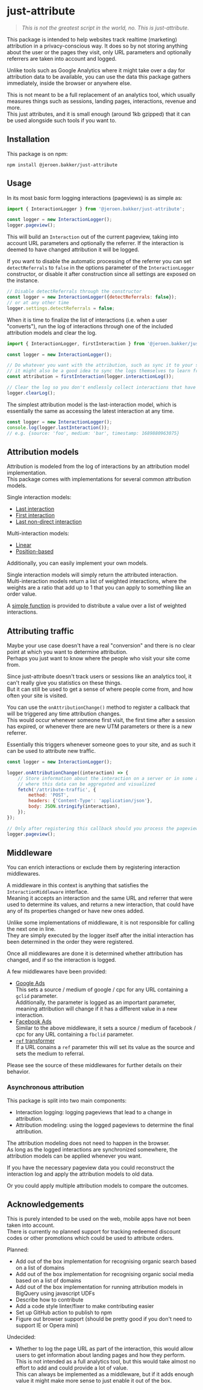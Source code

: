 # just-attribute

> _This is not the greatest script in the world, no. This is just-attribute._

This package is intended to help websites track realtime (marketing) attribution in a privacy-conscious way.
It does so by not storing anything about the user or the pages they visit,
only URL parameters and optionally referrers are taken into account and logged.

Unlike tools such as Google Analytics where it might take over a day for attribution data to be available,
you can use the data this package gathers immediately, inside the browser or anywhere else.

This is not meant to be a full replacement of an analytics tool, 
which usually measures things such as sessions, landing pages, interactions, revenue and more.  
This just attributes, and it is small enough (around 1kb gzipped) that it can be used alongside such tools if you want to.

## Installation

This package is on npm:

```shell
npm install @jeroen.bakker/just-attribute
```

## Usage

In its most basic form logging interactions (pageviews) is as simple as:

```javascript
import { InteractionLogger } from '@jeroen.bakker/just-attribute';

const logger = new InteractionLogger();
logger.pageview();
```

This will build an `Interaction` out of the current pageview, taking into account URL parameters and optionally the referrer.
If the interaction is deemed to have changed attribution it will be logged.

If you want to disable the automatic processing of the referrer you can set `detectReferrals` to `false`
in the options parameter of the `InteractionLogger` constructor, 
or disable it after construction since all settings are exposed on the instance.

```javascript
// Disable detectReferrals through the constructor
const logger = new InteractionLogger({detectReferrals: false});
// or at any other time
logger.settings.detectReferrals = false;
```

When it is time to finalize the list of interactions (i.e. when a user "converts"),
run the log of interactions through one of the included attribution models and clear the log.

```javascript
import { InteractionLogger, firstInteraction } from '@jeroen.bakker/just-attribute';

const logger = new InteractionLogger();

// Do whatever you want with the attribution, such as sync it to your server
// it might also be a good idea to sync the logs themselves to learn from them or to debug attribution
const attribution = firstInteraction(logger.interactionLog());

// Clear the log so you don't endlessly collect interactions that have already been attributed
logger.clearLog();
```

The simplest attribution model is the last-interaction model, 
which is essentially the same as accessing the latest interaction at any time.

```javascript
const logger = new InteractionLogger();
console.log(logger.lastInteraction());
// e.g. {source: 'foo', medium: 'bar', timestamp: 1689880963075}
```

[//]: # (todo: mention the configuration of session expirations)

## Attribution models

Attribution is modeled from the log of interactions by an attribution model implementation.  
This package comes with implementations for several common attribution models.

Single interaction models:
* [Last interaction](src/AttributionModels/LastInteraction.ts)
* [First interaction](src/AttributionModels/FirstInteraction.ts)
* [Last non-direct interaction](src/AttributionModels/LastNonDirectInteraction.ts)

Multi-interaction models:
* [Linear](src/AttributionModels/Linear.ts)
* [Position-based](src/AttributionModels/PositionBased.ts)

Additionally, you can easily implement your own models.

Single interaction models will simply return the attributed interaction.  
Multi-interaction models return a list of weighted interactions, where the weights are a ratio that add up to 1 
that you can apply to something like an order value.

A [simple function](src/distributeValue.ts) is provided to distribute a value over a list of weighted interactions.

## Attributing traffic

Maybe your use case doesn't have a real "conversion" and there is no clear point at which you want to determine attribution.  
Perhaps you just want to know where the people who visit your site come from.

Since just-attribute doesn't track users or sessions like an analytics tool, it can't really give you statistics on these things.  
But it can still be used to get a sense of where people come from, and how often your site is visited.

You can use the `onAttributionChange()` method to register a callback that will be triggered any time attribution changes.  
This would occur whenever someone first visit, the first time after a session has expired, 
or whenever there are new UTM parameters or there is a new referrer.

Essentially this triggers whenever someone goes to your site, and as such it can be used to attribute new traffic.

```javascript
const logger = new InteractionLogger();

logger.onAttributionChange((interaction) => {
    // Store information about the interaction on a server or in some analytics tool
    // where this data can be aggregated and visualized
    fetch('/attribute-traffic', {
        method: 'POST',
        headers: {'Content-Type': 'application/json'},
        body: JSON.stringify(interaction),
    });
});

// Only after registering this callback should you process the pageview
logger.pageview();
```

## Middleware

You can enrich interactions or exclude them by registering interaction middlewares.

A middleware in this context is anything that satisfies the `InteractionMiddleware` interface.  
Meaning it accepts an interaction and the same URL and referrer that were used to determine its values, 
and returns a new interaction, that could have any of its properties changed or have new ones added.

Unlike some implementations of middleware, it is not responsible for calling the next one in line.  
They are simply executed by the logger itself after the initial interaction has been determined in the order they were registered.

Once all middlewares are done it is determined whether attribution has changed, and if so the interaction is logged.

A few middlewares have been provided:
* [Google Ads](src/InteractionMiddlewares/GoogleAds.ts)  
  This sets a source / medium of google / cpc for any URL containing a `gclid` parameter.  
  Additionally, the parameter is logged as an important parameter, meaning attribution will change if it has a different value in a new interaction.
* [Facebook Ads](src/InteractionMiddlewares/FacebookAds.ts)  
  Similar to the above middleware, it sets a source / medium of facebook / cpc for any URL containing a `fbclid` parameter.
* [`ref` transformer](src/InteractionMiddlewares/Ref.ts)  
  If a URL conains a `ref` parameter this will set its value as the source and sets the medium to referral.

Please see the source of these middlewares for further details on their behavior.

### Asynchronous attribution

This package is split into two main components:
* Interaction logging: logging pageviews that lead to a change in attribution.
* Attribution modeling: using the logged pageviews to determine the final attribution.

The attribution modeling does not need to happen in the browser.  
As long as the logged interactions are synchronized somewhere, the attribution models can be applied whenever you want.

If you have the necessary pageview data you could reconstruct the interaction log and apply the attribution models to old data.

Or you could apply multiple attribution models to compare the outcomes.

## Acknowledgements

This is purely intended to be used on the web, mobile apps have not been taken into account.  
There is currently no planned support for tracking redeemed discount codes or other promotions which could be used to attribute orders.

Planned:  
- Add out of the box implementation for recognising organic search based on a list of domains
- Add out of the box implementation for recognising organic social media based on a list of domains
- Add out of the box implementation for running attribution models in BigQuery using javascript UDFs
- Describe how to contribute
- Add a code style linter/fixer to make contributing easier
- Set up GitHub action to publish to npm
- Figure out browser support (should be pretty good if you don't need to support IE or Opera mini)

Undecided:
- Whether to log the page URL as part of the interaction, this would allow users to get information about landing pages and how they perform.  
  This is not intended as a full analytics tool, but this would take almost no effort to add and could provide a lot of value.  
  This can always be implemented as a middleware, but if it adds enough value it might make more sense to just enable it out of the box.
